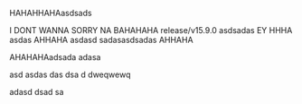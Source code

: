 HAHAHHAHAasdsads

I DONT WANNA
SORRY NA
BAHAHAHA
release/v15.9.0
asdsadas
EY
HHHA
asdas
AHHAHA
asdasd
sadasasdsadas
AHHAHA

AHAHAHAadsada
adasa

asd
asdas
das
dsa
d
dweqwewq

adasd
dsad
sa
